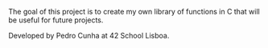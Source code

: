 The goal of this project is to create my own library of functions in C that will be useful for future projects.

Developed by Pedro Cunha at 42 School Lisboa.
